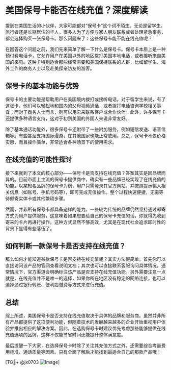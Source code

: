 # 美国保号卡能否在线充值？深度解读

提到在美国生活的小伙伴，大家可能都对“保号卡”这个词不陌生。无论是留学生、旅行者还是长期居住的华人，很多人为了方便与家人朋友联系或者处理紧急事务，都会选择购买一张保号卡。那么问题来了：这些保号卡能不能在线充值呢？

在回答这个问题之前，我们先来简单了解一下什么是保号卡。保号卡本质上是一种预付费电话卡，它允许用户在美国以外的地区拨打美国本地电话，或者接听来自美国的来电。这种卡特别适合那些经常需要和美国保持联系的人群，比如留学生、海外工作的商务人士以及赴美探亲访友的游客。

## 保号卡的基本功能与优势

保号卡的主要功能是帮助用户在美国境内拨打或接听电话。对于留学生来说，有了这张卡，他们可以轻松地和国内的父母视频通话，或者拨打电话咨询学校相关事宜；而对于商务人士而言，则可以用它来联系客户或合作伙伴。此外，许多保号卡还提供多种语言支持，这对于初到美国的外国人来说非常友好。

除了基本通话功能外，很多保号卡还附带了一些附加服务，例如短信发送、语音信箱等。有些甚至支持国际漫游，在其他国家也能正常使用。总之，保号卡不仅价格实惠，而且操作简单，非常适合各种场景下的使用需求。

## 在线充值的可能性探讨

接下来就到了本文的核心部分——保号卡是否支持在线充值？答案其实是因品牌而异的。目前市面上主流的保号卡提供商中，确实有一些品牌已经实现了在线充值的功能。以某知名品牌的保号卡为例，用户只需登录其官方网站，并按照提示输入相关信息（如账号、手机号码等），即可完成充值操作。整个过程快速便捷，无需等待邮寄实体卡或其他繁琐步骤。

然而，并非所有保号卡都具备这样的能力。一些较为传统的品牌仍然坚持通过邮寄方式为用户提供服务，这意味着如果想要给自己的保号卡充值的话，你就得先收到寄来的卡片再进行操作。这种方式显然不够高效，尤其是在现代社会追求即时性的背景下显得有些落伍了。

## 如何判断一款保号卡是否支持在线充值？

那么如何才能知道某款保号卡是否支持在线充值呢？其实方法很简单。首先你可以直接访问该产品的官网查看说明文档；其次也可以直接联系客服询问具体情况。通常情况下，官方渠道会明确标注该产品是否支持在线充值功能。另外需要注意一点就是，在线充值并不是唯一的选择，如果你所在地区没有稳定的网络连接，也可以选择通过银行转账、便利店缴费等方式来进行充值。

## 总结

综上所述，美国保号卡是否支持在线充值取决于具体的品牌和服务商。虽然并非所有产品都提供了这项便利功能，但随着技术的发展越来越多的企业开始重视用户体验并推出相应的解决方案。因此，在选购保号卡时建议优先考虑那些能够提供在线充值选项的品牌，这样不仅能节省时间还能提升整体满意度。

最后提醒一下大家，在选择保号卡时除了关注其充值方式之外，还需要综合考量费用标准、通话质量等因素。只有全面了解后才能找到最适合自己的那款产品哦！

[TG💪+ @jx0703 ![Image](https://github.com/user-attachments/assets/dbca1d08-cadb-493c-b0ec-ad6f7a83f270)]